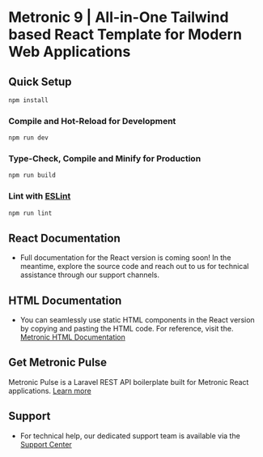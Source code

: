# Metronic 9 | All-in-One Tailwind based React Template for Modern Web Applications

## Quick Setup

```sh
npm install
```

### Compile and Hot-Reload for Development

```sh
npm run dev
```

### Type-Check, Compile and Minify for Production

```sh
npm run build
```

### Lint with [ESLint](https://eslint.org/)

```sh
npm run lint
```

## React Documentation
- Full documentation for the React version is coming soon! In the meantime, explore the source code and reach out to us for technical assistance through our support channels.

## HTML Documentation
- You can seamlessly use static HTML components in the React version by copying and pasting the HTML code. For reference, visit the. [Metronic HTML Documentation](https://keenthemes.com/metronic/tailwind/docs/components/avatar)

## Get Metronic Pulse
Metronic Pulse is a Laravel REST API boilerplate built for Metronic React applications.
[Learn more](https://keenthemes.com/products/metronic-pulse)

## Support
- For technical help, our dedicated support team is available via the [Support Center](https://devs.keenthemes.com)